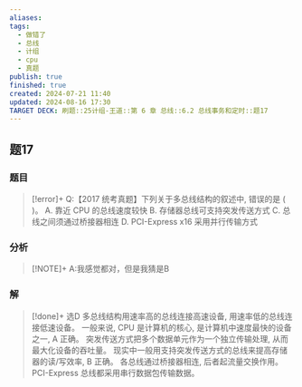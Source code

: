 ```yaml
---
aliases: 
tags:
  - 做错了
  - 总线
  - 计组
  - cpu
  - 真题
publish: true
finished: true
created: 2024-07-21 11:40
updated: 2024-08-16 17:30
TARGET DECK: 刷题::25计组-王道::第 6 章 总线::6.2 总线事务和定时::题17
---
```

## 题17
### 题目
> [!error]+
> Q:【2017 统考真题】下列关于多总线结构的叙述中, 错误的是 ( )。
> A. 靠近 CPU 的总线速度较快
> B. 存储器总线可支持突发传送方式
> C. 总线之间须通过桥接器相连
> D. PCI-Express x16 采用并行传输方式
### 分析
> [!NOTE]+
> A:我感觉都对，但是我猜是B
### 解
> [!done]+
> 选D
> 多总线结构用速率高的总线连接高速设备, 用速率低的总线连接低速设备。
> 一般来说, CPU 是计算机的核心, 是计算机中速度最快的设备之一, A 正确。
> 突发传送方式把多个数据单元作为一个独立传输处理, 从而最大化设备的吞吐量。
> 现实中一般用支持突发传送方式的总线来提高存储器的读/写效率, B 正确。
> 各总线通过桥接器相连, 后者起流量交换作用。
> PCI-Express 总线都采用串行数据包传输数据。
